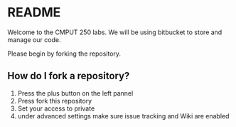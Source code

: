 # README #

Welcome to the CMPUT 250 labs. We will be using bitbucket to store and manage our code. 

Please begin by forking the repository.


## How do I fork a repository? ##

1. Press the plus button on the left pannel
2. Press fork this repository
3. Set your access to private
4. under advanced settings make sure issue tracking and Wiki are enabled
